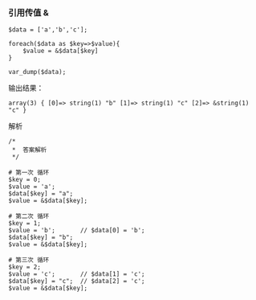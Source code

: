 ### 引用传值 & ###

    $data = ['a','b','c'];

	foreach($data as $key=>$value){
		$value = &$data[$key]
	}

	var_dump($data);

输出结果：

    array(3) { [0]=> string(1) "b" [1]=> string(1) "c" [2]=> &string(1) "c" }


解析

	/*
	 *  答案解析
	 */
	
	# 第一次 循环
	$key = 0;
	$value = 'a';
	$data[$key] = "a";
	$value = &$data[$key];
	
	# 第二次 循环
	$key = 1;
	$value = 'b';       // $data[0] = 'b';
	$data[$key] = "b";
	$value = &$data[$key];
	
	# 第三次 循环
	$key = 2;
	$value = 'c';       // $data[1] = 'c';
	$data[$key] = "c";  // $data[2] = 'c';
	$value = &$data[$key];